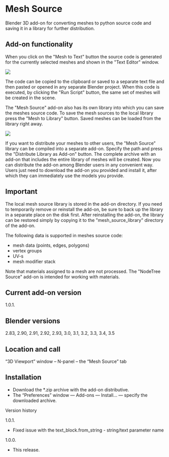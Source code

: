 # Mesh Source
Blender 3D add-on for converting meshes to python source code and saving it in a library for further distribution.

Add-on functionality
-
When you click on the "Mesh to Text" button the source code is generated for the currently selected meshes and shown in the "Text Editor" window.

<img src="https://b3d.interplanety.org/wp-content/upload_content/2020/11/preview_01_1200x600-560x280.jpg"><p>

The code can be copied to the clipboard or saved to a separate text file and then pasted or opened in any separate Blender project. When this code is executed, by clicking the "Run Script" button, the same set of meshes will be created in the scene.

The "Mesh Source" add-on also has its own library into which you can save the meshes source code. To save the mesh sources to the local library press the "Mesh to Library" button. Saved meshes can be loaded from the library right away.

<img src="https://b3d.interplanety.org/wp-content/upload_content/2020/11/preview_02_1200x600-560x280.jpg"><p>

If you want to distribute your meshes to other users, the "Mesh Source" library can be compiled into a separate add-on. Specify the path and press the "Distribute Library as Add-on" button. The complete archive with an add-on that includes the entire library of meshes will be created. Now you can distribute the add-on among Blender users in any convenient way. Users just need to download the add-on you provided and install it, after which they can immediately use the models you provide.

Important
-
The local mesh source library is stored in the add-on directory. If you need to temporarily remove or reinstall the add-on, be sure to back up the library in a separate place on the disk first. After reinstalling the add-on, the library can be restored simply by copying it to the "mesh_source_library" directory of the add-on.

The following data is supported in meshes source code:

- mesh data (points, edges, polygons)
- vertex groups
- UV-s
- mesh modifier stack

Note that materials assigned to a mesh are not processed. The "NodeTree Source" add-on is intended for working with materials.

Current add-on version
-
1.0.1.

Blender versions
-
2.83, 2.90, 2.91, 2.92, 2.93, 3.0, 3.1, 3.2, 3.3, 3.4, 3.5

Location and call
-
“3D Viewport” window – N-panel – the “Mesh Source” tab

Installation
-
- Download the *.zip archive with the add-on distributive.
- The “Preferences” window — Add-ons — Install… — specify the downloaded archive.

Version history

1.0.1.
- Fixed issue with the text_block.from_string - string/text parameter name

1.0.0.
- This release.
